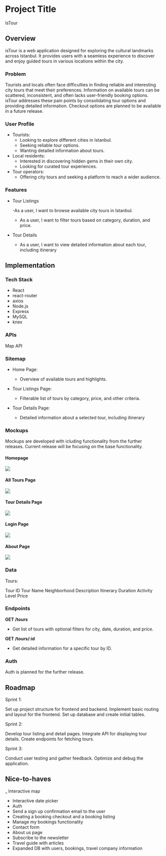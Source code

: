 # Project Title

IsTour

## Overview

isTour is a web application designed for exploring the cultural landmarks across Istanbul. It provides users with a seamless experience to discover and enjoy guided tours in various locations within the city.

### Problem

Tourists and locals often face difficulties in finding reliable and interesting city tours that meet their preferences. Information on available tours can be scattered, inconsistent, and often lacks user-friendly booking options. isTour addresses these pain points by consolidating tour options and providing detailed information. Checkout options are planned to be available in a future release.

### User Profile

- Tourists:
  - Looking to explore different cities in Istanbul.
  - Seeking reliable tour options.
  - Wanting detailed information about tours.
- Local residents:
  - Interested in discovering hidden gems in their own city.
  - Looking for curated tour experiences.
- Tour operators:
  - Offering city tours and seeking a platform to reach a wider audience.

### Features

- Tour Listings

  -As a user, I want to browse available city tours in Istanbul.

  - As a user, I want to filter tours based on category, duration, and price.

- Tour Details

  - As a user, I want to view detailed information about each tour, including itinerary

## Implementation

### Tech Stack

- React
- react-router
- axios
- Node.js
- Express
- MySQL
- knex

### APIs

Map API

### Sitemap

- Home Page:

  - Overview of available tours and highlights.

- Tour Listings Page:

  - Filterable list of tours by category, price, and other criteria.

- Tour Details Page:
  - Detailed information about a selected tour, including itinerary

### Mockups

Mockups are developed with icluding functionality from the further releases. Current release will be focusing on the base functionality.

#### Homepage

![](01-Homepage.png)

#### All Tours Page

![](02-ToursList.png)

#### Tour Details Page

![](03-OneTour.png)

#### Login Page

![](04-HomepageLogin.png)

#### About Page

![](05-About.png)

### Data

Tours:

Tour ID
Tour Name
Neighborhood
Description
Itinerary
Duration
Activity Level
Price

### Endpoints

**GET /tours**

- Get list of tours with optional filters for city, date, duration, and price.

**GET /tours/:id**

- Get detailed information for a specific tour by ID.

### Auth

Auth is planned for the further release.

## Roadmap

Sprint 1:

Set up project structure for frontend and backend.
Implement basic routing and layout for the frontend.
Set up database and create initial tables.

Sprint 2:

Develop tour listing and detail pages.
Integrate API for displaying tour details.
Create endpoints for fetching tours.

Sprint 3:

Conduct user testing and gather feedback.
Optimize and debug the application.

## Nice-to-haves

\_ Interactive map

- Interactive date picker
- Auth
- Send a sign up confirmation email to the user
- Creating a booking checkout and a booking listing
- Manage my bookings functionality
- Contact form
- About us page
- Subscribe to the newsletter
- Travel guide with articles
- Expanded DB with users, bookings, travel company information
